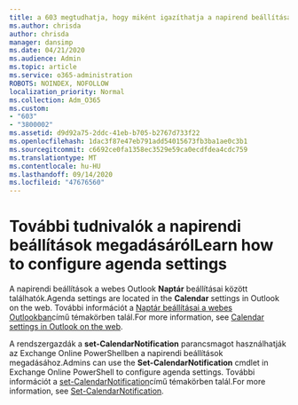 ```yaml
---
title: a 603 megtudhatja, hogy miként igazíthatja a napirend beállításait
ms.author: chrisda
author: chrisda
manager: dansimp
ms.date: 04/21/2020
ms.audience: Admin
ms.topic: article
ms.service: o365-administration
ROBOTS: NOINDEX, NOFOLLOW
localization_priority: Normal
ms.collection: Adm_O365
ms.custom:
- "603"
- "3800002"
ms.assetid: d9d92a75-2ddc-41eb-b705-b2767d733f22
ms.openlocfilehash: 1dac3f87e47eb791add54015673fb3ba1ae0c3b1
ms.sourcegitcommit: c6692ce0fa1358ec3529e59ca0ecdfdea4cdc759
ms.translationtype: MT
ms.contentlocale: hu-HU
ms.lasthandoff: 09/14/2020
ms.locfileid: "47676560"
---
```

# <a name="learn-how-to-configure-agenda-settings"></a><span data-ttu-id="758a8-102">További tudnivalók a napirendi beállítások megadásáról</span><span class="sxs-lookup"><span data-stu-id="758a8-102">Learn how to configure agenda settings</span></span>

<span data-ttu-id="758a8-103">A napirendi beállítások a webes Outlook **Naptár** beállításai között találhatók.</span><span class="sxs-lookup"><span data-stu-id="758a8-103">Agenda settings are located in the **Calendar** settings in Outlook on the web.</span></span> <span data-ttu-id="758a8-104">További információt a [Naptár beállításai a webes Outlookban](https://support.office.com/article/12cba5a4-4f95-4d00-bfc3-b694aa67ac8f)című témakörben talál.</span><span class="sxs-lookup"><span data-stu-id="758a8-104">For more information, see [Calendar settings in Outlook on the web](https://support.office.com/article/12cba5a4-4f95-4d00-bfc3-b694aa67ac8f).</span></span>

<span data-ttu-id="758a8-105">A rendszergazdák a **set-CalendarNotification** parancsmagot használhatják az Exchange Online PowerShellben a napirendi beállítások megadásához.</span><span class="sxs-lookup"><span data-stu-id="758a8-105">Admins can use the **Set-CalendarNotification** cmdlet in Exchange Online PowerShell to configure agenda settings.</span></span> <span data-ttu-id="758a8-106">További információt a [set-CalendarNotification](https://technet.microsoft.com/library/dd351284)című témakörben talál.</span><span class="sxs-lookup"><span data-stu-id="758a8-106">For more information, see [Set-CalendarNotification](https://technet.microsoft.com/library/dd351284).</span></span>
